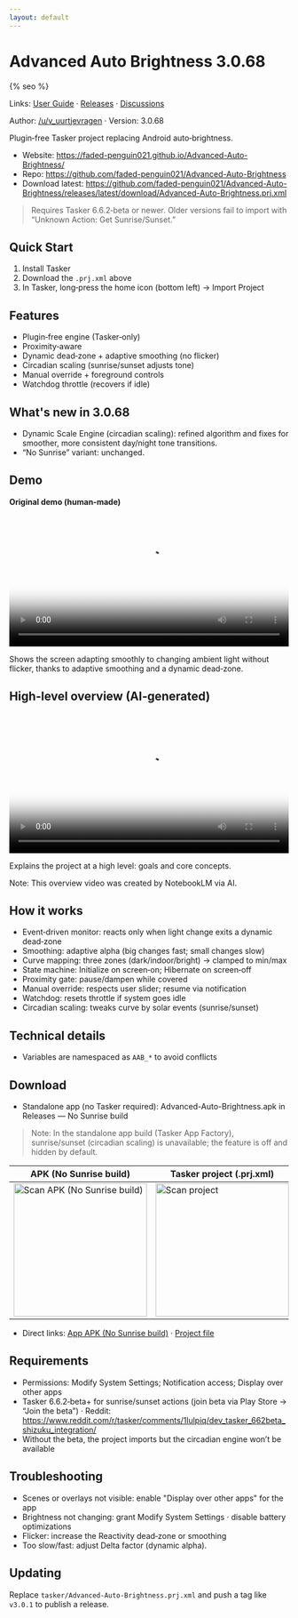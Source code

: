 ```yaml
---
layout: default
---
```


# Advanced Auto Brightness 3.0.68

{% seo %}


Links: [User Guide](./user-guide.html) · [Releases](https://github.com/faded-penguin021/Advanced-Auto-Brightness/releases) · [Discussions](https://github.com/faded-penguin021/Advanced-Auto-Brightness/discussions)

Author: [/u/v_uurtjevragen](https://www.reddit.com/user/v_uurtjevragen) · Version: 3.0.68

Plugin‑free Tasker project replacing Android auto‑brightness.

- Website: https://faded-penguin021.github.io/Advanced-Auto-Brightness/
- Repo: https://github.com/faded-penguin021/Advanced-Auto-Brightness
- Download latest: https://github.com/faded-penguin021/Advanced-Auto-Brightness/releases/latest/download/Advanced-Auto-Brightness.prj.xml

> Requires Tasker 6.6.2‑beta or newer. Older versions fail to import with “Unknown Action: Get Sunrise/Sunset.”

## Quick Start
1. Install Tasker
2. Download the `.prj.xml` above
3. In Tasker, long‑press the home icon (bottom left) → Import Project

## Features
- Plugin‑free engine (Tasker‑only)
- Proximity‑aware
- Dynamic dead‑zone + adaptive smoothing (no flicker)
- Circadian scaling (sunrise/sunset adjusts tone)
- Manual override + foreground controls
- Watchdog throttle (recovers if idle)

## What's new in 3.0.68
- Dynamic Scale Engine (circadian scaling): refined algorithm and fixes for smoother, more consistent day/night tone transitions.
- “No Sunrise” variant: unchanged.

## Demo
<strong>Original demo (human‑made)</strong>
<video src="assets/demo.mp4" controls poster="assets/demo_thumb.jpg" width="640" style="max-width:100%; height:auto;"></video>

Shows the screen adapting smoothly to changing ambient light without flicker, thanks to adaptive smoothing and a dynamic dead‑zone.

## High‑level overview (AI‑generated)
<video src="assets/aab-demo.mp4" controls poster="assets/demo_thumb.jpg" width="640" style="max-width:100%; height:auto;"></video>

Explains the project at a high level: goals and core concepts.

Note: This overview video was created by NotebookLM via AI.

## How it works
- Event‑driven monitor: reacts only when light change exits a dynamic dead‑zone
- Smoothing: adaptive alpha (big changes fast; small changes slow)
- Curve mapping: three zones (dark/indoor/bright) → clamped to min/max
- State machine: Initialize on screen‑on; Hibernate on screen‑off
- Proximity gate: pause/dampen while covered
- Manual override: respects user slider; resume via notification
- Watchdog: resets throttle if system goes idle
- Circadian scaling: tweaks curve by solar events (sunrise/sunset)

## Technical details
- Variables are namespaced as `AAB_*` to avoid conflicts

## Download
- Standalone app (no Tasker required): Advanced-Auto-Brightness.apk in Releases — No Sunrise build

> Note: In the standalone app build (Tasker App Factory), sunrise/sunset (circadian scaling) is unavailable; the feature is off and hidden by default.

| APK (No Sunrise build) | Tasker project (.prj.xml) |
| --- | --- |
| <a href="https://github.com/faded-penguin021/Advanced-Auto-Brightness/releases/latest/download/Advanced-Auto-Brightness.apk"><img src="https://api.qrserver.com/v1/create-qr-code/?size=240x240&data=https%3A%2F%2Fgithub.com%2Ffaded-penguin021%2FAdvanced-Auto-Brightness%2Freleases%2Flatest%2Fdownload%2FAdvanced-Auto-Brightness.apk" alt="Scan APK (No Sunrise build)" width="240" height="240" style="width:240px;height:240px;"></a> | <a href="https://github.com/faded-penguin021/Advanced-Auto-Brightness/releases/latest/download/Advanced-Auto-Brightness.prj.xml"><img src="https://api.qrserver.com/v1/create-qr-code/?size=240x240&data=https%3A%2F%2Fgithub.com%2Ffaded-penguin021%2FAdvanced-Auto-Brightness%2Freleases%2Flatest%2Fdownload%2FAdvanced-Auto-Brightness.prj.xml" alt="Scan project" width="240" height="240" style="width:240px;height:240px;"></a> |

- Direct links: [App APK (No Sunrise build)](https://github.com/faded-penguin021/Advanced-Auto-Brightness/releases/latest/download/Advanced-Auto-Brightness.apk) · [Project file](https://github.com/faded-penguin021/Advanced-Auto-Brightness/releases/latest/download/Advanced-Auto-Brightness.prj.xml)

## Requirements
- Permissions: Modify System Settings; Notification access; Display over other apps
- Tasker 6.6.2‑beta+ for sunrise/sunset actions (join beta via Play Store → “Join the beta”) · Reddit: https://www.reddit.com/r/tasker/comments/1lulpiq/dev_tasker_662beta_shizuku_integration/
- Without the beta, the project imports but the circadian engine won’t be available

## Troubleshooting
- Scenes or overlays not visible: enable "Display over other apps" for the app
- Brightness not changing: grant Modify System Settings · disable battery optimizations
- Flicker: increase the Reactivity dead‑zone or smoothing
- Too slow/fast: adjust Delta factor (dynamic alpha). 

## Updating
Replace `tasker/Advanced-Auto-Brightness.prj.xml` and push a tag like `v3.0.1` to publish a release.
